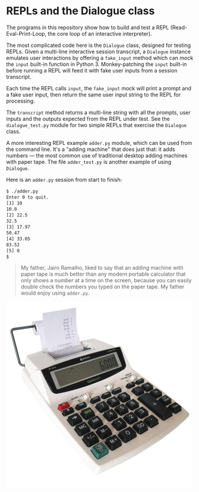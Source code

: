 # REPLs and the Dialogue class

The programs in this repository show how to build and test a REPL (Read-Eval-Print-Loop, the core loop of an interactive interpreter).

The most complicated code here is the `Dialogue` class, designed for testing REPLs. Given a multi-line interactive session transcript, a `Dialogue` instance emulates user interactions by offering a `fake_input` method which can mock the `input` built-in function in Python 3. Monkey-patching the `input` built-in before running a REPL will feed it with fake user inputs from a session transcript.

Each time the REPL calls `input`, the `fake_input` mock will print a prompt and a fake user input, then return the same user input string to the REPL for processing.

The `transcript` method returns a multi-line string with all the prompts, user inputs and the outputs expected from the REPL under test. See the `dialogue_test.py` module for two simple REPLs that exercise the `Dialogue` class.

A more interesting REPL example `adder.py` module, which can be used from the command line. It's a "adding machine" that does just that: it adds numbers — the most common use of traditional desktop adding machines with paper tape. The file `adder_test.py` is another example of using `Dialogue`.

Here is an `adder.py` session from start to finish:

```
$ ./adder.py 
Enter 0 to quit.
[1] 10
10.0
[2] 22.5
32.5
[3] 17.97
50.47
[4] 33.05
83.52
[5] 0
$
```

> My father, Jairo Ramalho, liked to say that an adding machine with paper tape is much better than any modern portable calculator that only shows a number at a time on the screen, because you can easily double check the numbers you typed on the paper tape. My father would enjoy using `adder.py`.

![Adding machine](adding-machine-500x.jpg "Adding machine with paper tape.")
